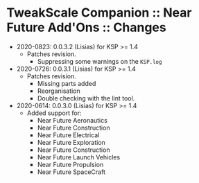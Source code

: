 # TweakScale Companion :: Near Future Add'Ons :: Changes

* 2020-0823: 0.0.3.2 (Lisias) for KSP >= 1.4
	+ Patches revision.
		- Suppressing some warnings on the `KSP.log`
* 2020-0726: 0.0.3.1 (Lisias) for KSP >= 1.4
	+ Patches revision.
		- Missing parts added
		- Reorganisation
		- Double checking with the lint tool.
* 2020-0614: 0.0.3.0 (Lisias) for KSP >= 1.4
	+ Added support for:
		- Near Future Aeronautics
		- Near Future Construction 
		- Near Future Electrical
		- Near Future Exploration
		- Near Future Construction
		- Near Future Launch Vehicles
		- Near Future Propulsion
		- Near Future SpaceCraft

